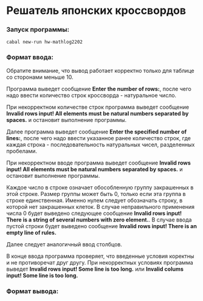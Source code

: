 # Решатель японских кроссвордов


### Запуск программы:

```Console
cabal new-run hw-mathlog2202
```

### Формат ввода:

Обратите внимание, что вывод работает корректно только для таблице со сторонами меньше 10.

Программа выведет сообщение **Enter the number of rows:**, после чего надо ввести количество строк кроссворда - натуральное число. 

При некорректном количестве строк программа выведет сообщение **Invalid rows input! All elements must be natural numbers separated by spaces.** и остановит выполнение программы.

Далее программа выведет сообщение **Enter the specified number of lines:**, после чего надо ввести указанное ранее количество строк, где каждая строка - последовательность натуральных чисел, разделенных пробелами.

При некорректном вводе программа выведет сообщение **Invalid rows input! All elements must be natural numbers separated by spaces.** и остановит выполнение программы.

Каждое число в строке означает обособленную группу закрашенных в этой строке. Размер группы может быть 0, только если эта группа в строке единственная. Именно нулем следует обозначать строку, в которой нет закрашенных клеток.
В случае неправильного применения числа 0 будет выведено следующее сообщение **Invalid rows input! There is a string of several numbers with zero element.**. В случае ввода пустой строки будет выведено сообщение **Invalid rows input! There is an empty line of rules.**


Далее следует аналогичный ввод столбцов.

В конце ввода программа проверяет, что введенные условия коректны и не противоречат друг другу. При некорректных условиях программа выведет **Invalid rows input! Some line is too long.** или **Invalid colums input! Some line is too long.**


### Формат вывода:




